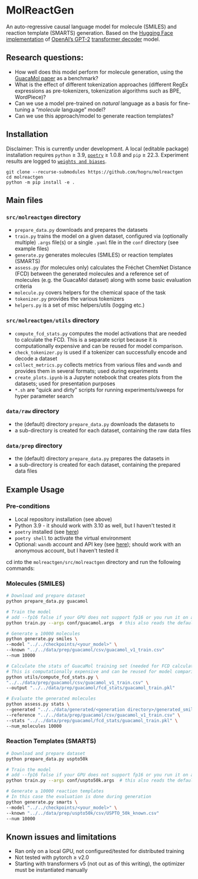# MolReactGen

An auto-regressive causal language model for molecule (SMILES) and reaction template (SMARTS) generation. Based on the [Hugging Face implementation](https://huggingface.co/docs/transformers/main/en/model_doc/gpt2#openai-gpt2) of [OpenAI’s GPT-2](https://cdn.openai.com/better-language-models/language_models_are_unsupervised_multitask_learners.pdf) [transformer decoder](https://arxiv.org/abs/1706.03762v5) model.

## Research questions:

- How well does this model perform for molecule generation, using the [GuacaMol paper](https://pubs.acs.org/doi/10.1021/acs.jcim.8b00839) as a benchmark?
- What is the effect of different tokenization approaches (different RegEx expressions as pre-tokenizers, tokenization algorithms such as BPE, WordPiece)?
- Can we use a model pre-trained on _natural_ language as a basis for fine-tuning a “_molecule_ language” model?
- Can we use this approach/model to generate reaction templates?

## Installation

Disclaimer: This is currently under development. A local (editable package) installation requires `python` ≥ 3.9, [`poetry`](https://python-poetry.org)  ≥ 1.0.8 and `pip` ≥ 22.3. Experiment results are logged to [`weights and biases`](https://wandb.ai).

```
git clone --recurse-submodules https://github.com/hogru/molreactgen
cd molreactgen
python -m pip install -e .
```

## Main files

### `src/molreactgen` directory

- `prepare_data.py` downloads and prepares the datasets
- `train.py` trains the model on a given dataset, configured via (optionally multiple) `.args` file(s) or a single `.yaml` file in the `conf` directory (see example files)
- `generate.py` generates molecules (SMILES) or reaction templates (SMARTS)
- `assess.py` (for molecules only) calculates the Fréchet ChemNet Distance (FCD) between the generated molecules and a reference set of molecules (e.g. the GuacaMol dataset) along with some basic evaluation criteria
- `molecule.py` covers helpers for the chemical space of the task
- `tokenizer.py` provides the various tokenizers
- `helpers.py` is a set of misc helpers/utils (logging etc.)

### `src/molreactgen/utils` directory

- `compute_fcd_stats.py` computes the model activations that are needed to calculate the FCD. This is a separate script because it is computationally expensive and can be reused for model comparison.
- `check_tokenizer.py` is used if a tokenizer can successfully encode and decode a dataset
- `collect_metrics.py` collects metrics from various files and `wandb` and provides them in several formats; used during experiments
- `create_plots.ipynb` is a Jupyter notebook that creates plots from the datasets; used for presentation purposes
- `*.sh` are "quick and dirty" scripts for running experiments/sweeps for hyper parameter search

### `data/raw` directory

- the (default) directory `prepare_data.py` downloads the datasets to
- a sub-directory is created for each dataset, containing the raw data files

### `data/prep` directory

- the (default) directory `prepare_data.py` prepares the datasets in
- a sub-directory is created for each dataset, containing the prepared data files

## Example Usage

### Pre-conditions

- Local repository installation (see above)
- Python 3.9 - it should work with 3.10 as well, but I haven't tested it
- `poetry` installed (see [here](https://python-poetry.org/docs/#installation))
- `poetry shell` to activate the virtual environment
- Optional: `wandb` account and API key (see [here](https://docs.wandb.ai/quickstart)); should work with an anonymous account, but I haven't tested it

cd into the `molreactgen/src/molreactgen` directory and run the following commands:

### Molecules (SMILES)

```bash
# Download and prepare dataset
python prepare_data.py guacamol

# Train the model
# add --fp16 false if your GPU does not support fp16 or you run it on a CPU (not recommended)
python train.py --args conf/guacamol.args  # this also reads the default train.args file

# Generate ≥ 10000 molecules
python generate.py smiles \
--model "../../checkpoints/<your_model>" \
--known "../../data/prep/guacamol/csv/guacamol_v1_train.csv"
--num 10000

# Calculate the stats of GuacaMol training set (needed for FCD calculation)
# This is computationally expensive and can be reused for model comparison
python utils/compute_fcd_stats.py \
"../../data/prep/guacamol/csv/guacamol_v1_train.csv" \
--output "../../data/prep/guacamol/fcd_stats/guacamol_train.pkl"

# Evaluate the generated molecules
python assess.py stats \
--generated "../../data/generated/<generation directory>/generated_smiles.csv" \
--reference "../../data/prep/guacamol/csv/guacamol_v1_train.csv" \
--stats "../../data/prep/guacamol/fcd_stats/guacamol_train.pkl" \
--num_molecules 10000
```

### Reaction Templates (SMARTS)

```bash
# Download and prepare dataset
python prepare_data.py uspto50k

# Train the model
# add --fp16 false if your GPU does not support fp16 or you run it on a CPU (not recommended)
python train.py --args conf/uspto50k.args  # this also reads the default train.args file

# Generate ≥ 10000 reaction templates
# In this case the evaluation is done during generation
python generate.py smarts \
--model "../../checkpoints/<your_model>" \
--known "../../data/prep/uspto50k/csv/USPTO_50k_known.csv"
--num 10000
```

## Known issues and limitations

- Ran only on a local GPU, not configured/tested for distributed training
- Not tested with pytorch ≥ v2.0
- Starting with transformers v5 (not out as of this writing), the optimizer must be instantiated manually

